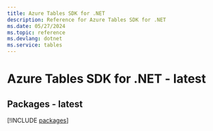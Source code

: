 ```yaml
---
title: Azure Tables SDK for .NET
description: Reference for Azure Tables SDK for .NET
ms.date: 05/27/2024
ms.topic: reference
ms.devlang: dotnet
ms.service: tables
---
```

# Azure Tables SDK for .NET - latest
## Packages - latest
[!INCLUDE [packages](tables-index.md)]